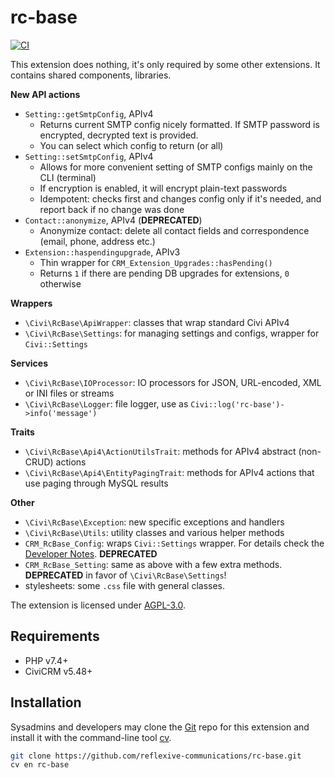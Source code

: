 # rc-base

[![CI](https://github.com/reflexive-communications/rc-base/actions/workflows/main.yml/badge.svg)](https://github.com/reflexive-communications/rc-base/actions/workflows/main.yml)

This extension does nothing, it's only required by some other extensions. It contains shared components, libraries.

**New API actions**

-   `Setting::getSmtpConfig`, APIv4
    -   Returns current SMTP config nicely formatted. If SMTP password is encrypted, decrypted text is provided.
    -   You can select which config to return (or all)
-   `Setting::setSmtpConfig`, APIv4
    -   Allows for more convenient setting of SMTP configs mainly on the CLI (terminal)
    -   If encryption is enabled, it will encrypt plain-text passwords
    -   Idempotent: checks first and changes config only if it's needed, and report back if no change was done
-   `Contact::anonymize`, APIv4 (**DEPRECATED**)
    -   Anonymize contact: delete all contact fields and correspondence (email, phone, address etc.)
-   `Extension::haspendingupgrade`, APIv3
    -   Thin wrapper for `CRM_Extension_Upgrades::hasPending()`
    -   Returns `1` if there are pending DB upgrades for extensions, `0` otherwise

**Wrappers**

-   `\Civi\RcBase\ApiWrapper`: classes that wrap standard Civi APIv4
-   `\Civi\RcBase\Settings`: for managing settings and configs, wrapper for `Civi::Settings`

**Services**

-   `\Civi\RcBase\IOProcessor`: IO processors for JSON, URL-encoded, XML or INI files or streams
-   `\Civi\RcBase\Logger`: file logger, use as `Civi::log('rc-base')->info('message')`

**Traits**

-   `\Civi\RcBase\Api4\ActionUtilsTrait`: methods for APIv4 abstract (non-CRUD) actions
-   `\Civi\RcBase\Api4\EntityPagingTrait`: methods for APIv4 actions that use paging through MySQL results

**Other**

-   `\Civi\RcBase\Exception`: new specific exceptions and handlers
-   `\Civi\RcBase\Utils`: utility classes and various helper methods
-   `CRM_RcBase_Config`: wraps `Civi::Settings` wrapper. For details check the [Developer Notes](DEVELOPER.md). **DEPRECATED**
-   `CRM_RcBase_Setting`: same as above with a few extra methods. **DEPRECATED** in favor of `\Civi\RcBase\Settings`!
-   stylesheets: some `.css` file with general classes.

The extension is licensed under [AGPL-3.0](LICENSE.txt).

## Requirements

-   PHP v7.4+
-   CiviCRM v5.48+

## Installation

Sysadmins and developers may clone the [Git](https://en.wikipedia.org/wiki/Git) repo for this extension and install it with the command-line tool [cv](https://github.com/civicrm/cv).

```bash
git clone https://github.com/reflexive-communications/rc-base.git
cv en rc-base
```
